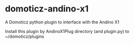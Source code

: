 # domoticz-andino-x1
A Domoticz python plugin to interface with the Andino X1

Install this plugin by AndinoX1Plug directory (and plugin.py) to ~/domoticz/plugins
